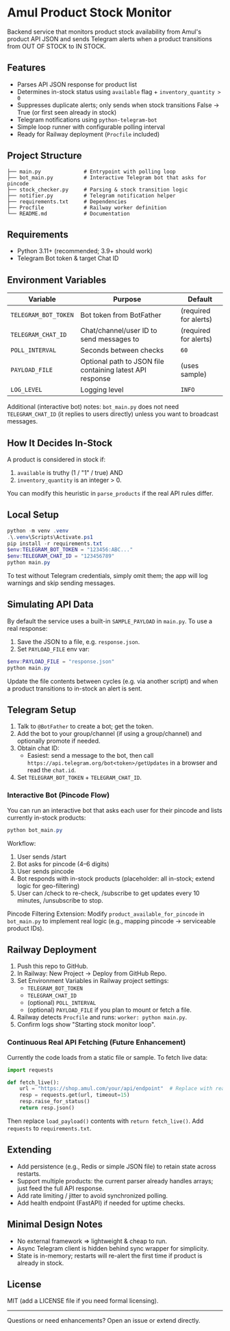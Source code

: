 # Amul Product Stock Monitor

Backend service that monitors product stock availability from Amul's product API JSON and sends Telegram alerts when a product transitions from OUT OF STOCK to IN STOCK.

## Features
- Parses API JSON response for product list
- Determines in-stock status using `available` flag + `inventory_quantity > 0`
- Suppresses duplicate alerts; only sends when stock transitions False -> True (or first seen already in stock)
- Telegram notifications using `python-telegram-bot`
- Simple loop runner with configurable polling interval
- Ready for Railway deployment (`Procfile` included)

## Project Structure
```
├── main.py              # Entrypoint with polling loop
├── bot_main.py          # Interactive Telegram bot that asks for pincode
├── stock_checker.py     # Parsing & stock transition logic
├── notifier.py          # Telegram notification helper
├── requirements.txt     # Dependencies
├── Procfile             # Railway worker definition
└── README.md            # Documentation
```

## Requirements
- Python 3.11+ (recommended; 3.9+ should work)
- Telegram Bot token & target Chat ID

## Environment Variables
| Variable | Purpose | Default |
|----------|---------|---------|
| `TELEGRAM_BOT_TOKEN` | Bot token from BotFather | (required for alerts) |
| `TELEGRAM_CHAT_ID` | Chat/channel/user ID to send messages to | (required for alerts) |
| `POLL_INTERVAL` | Seconds between checks | `60` |
| `PAYLOAD_FILE` | Optional path to JSON file containing latest API response | (uses sample) |
| `LOG_LEVEL` | Logging level | `INFO` |

Additional (interactive bot) notes: `bot_main.py` does not need `TELEGRAM_CHAT_ID` (it replies to users directly) unless you want to broadcast messages.

## How It Decides In-Stock
A product is considered in stock if:
1. `available` is truthy (1 / "1" / true) AND
2. `inventory_quantity` is an integer > 0.

You can modify this heuristic in `parse_products` if the real API rules differ.

## Local Setup
```powershell
python -m venv .venv
.\.venv\Scripts\Activate.ps1
pip install -r requirements.txt
$env:TELEGRAM_BOT_TOKEN = "123456:ABC..."
$env:TELEGRAM_CHAT_ID = "123456789"
python main.py
```

To test without Telegram credentials, simply omit them; the app will log warnings and skip sending messages.

## Simulating API Data
By default the service uses a built-in `SAMPLE_PAYLOAD` in `main.py`.
To use a real response:
1. Save the JSON to a file, e.g. `response.json`.
2. Set `PAYLOAD_FILE` env var:
```powershell
$env:PAYLOAD_FILE = "response.json"
python main.py
```
Update the file contents between cycles (e.g. via another script) and when a product transitions to in-stock an alert is sent.

## Telegram Setup
1. Talk to `@BotFather` to create a bot; get the token.
2. Add the bot to your group/channel (if using a group/channel) and optionally promote if needed.
3. Obtain chat ID:
   - Easiest: send a message to the bot, then call `https://api.telegram.org/bot<token>/getUpdates` in a browser and read the `chat.id`.
4. Set `TELEGRAM_BOT_TOKEN` + `TELEGRAM_CHAT_ID`.

### Interactive Bot (Pincode Flow)
You can run an interactive bot that asks each user for their pincode and lists currently in-stock products:
```powershell
python bot_main.py
```
Workflow:
1. User sends /start
2. Bot asks for pincode (4–6 digits)
3. User sends pincode
4. Bot responds with in-stock products (placeholder: all in-stock; extend logic for geo-filtering)
5. User can /check to re-check, /subscribe to get updates every 10 minutes, /unsubscribe to stop.

Pincode Filtering Extension:
Modify `product_available_for_pincode` in `bot_main.py` to implement real logic (e.g., mapping pincode -> serviceable product IDs).

## Railway Deployment
1. Push this repo to GitHub.
2. In Railway: New Project -> Deploy from GitHub Repo.
3. Set Environment Variables in Railway project settings:
   - `TELEGRAM_BOT_TOKEN`
   - `TELEGRAM_CHAT_ID`
   - (optional) `POLL_INTERVAL`
   - (optional) `PAYLOAD_FILE` if you plan to mount or fetch a file.
4. Railway detects `Procfile` and runs: `worker: python main.py`.
5. Confirm logs show "Starting stock monitor loop".

### Continuous Real API Fetching (Future Enhancement)
Currently the code loads from a static file or sample. To fetch live data:
```python
import requests

def fetch_live():
    url = "https://shop.amul.com/your/api/endpoint"  # Replace with real endpoint
    resp = requests.get(url, timeout=15)
    resp.raise_for_status()
    return resp.json()
```
Then replace `load_payload()` contents with `return fetch_live()`.
Add `requests` to `requirements.txt`.

## Extending
- Add persistence (e.g., Redis or simple JSON file) to retain state across restarts.
- Support multiple products: the current parser already handles arrays; just feed the full API response.
- Add rate limiting / jitter to avoid synchronized polling.
- Add health endpoint (FastAPI) if needed for uptime checks.

## Minimal Design Notes
- No external framework => lightweight & cheap to run.
- Async Telegram client is hidden behind sync wrapper for simplicity.
- State is in-memory; restarts will re-alert the first time if product is already in stock.

## License
MIT (add a LICENSE file if you need formal licensing).

---
Questions or need enhancements? Open an issue or extend directly.
